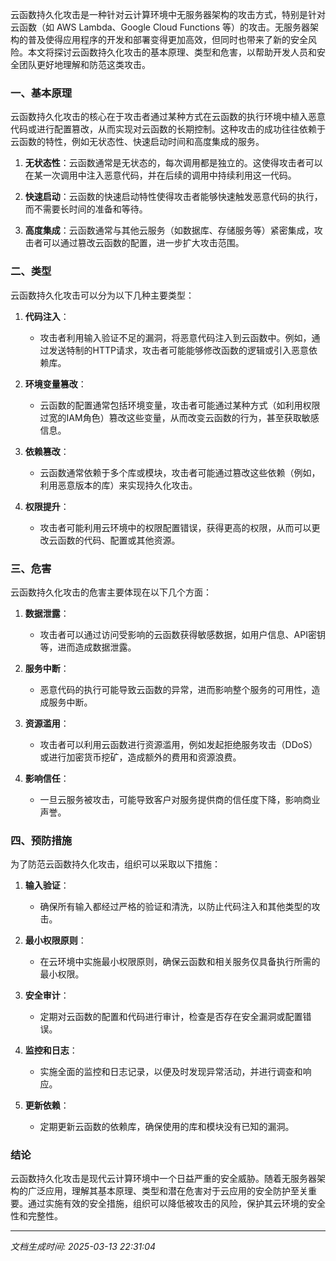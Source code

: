 云函数持久化攻击是一种针对云计算环境中无服务器架构的攻击方式，特别是针对云函数（如 AWS Lambda、Google Cloud Functions 等）的攻击。无服务器架构的普及使得应用程序的开发和部署变得更加高效，但同时也带来了新的安全风险。本文将探讨云函数持久化攻击的基本原理、类型和危害，以帮助开发人员和安全团队更好地理解和防范这类攻击。

### 一、基本原理

云函数持久化攻击的核心在于攻击者通过某种方式在云函数的执行环境中植入恶意代码或进行配置篡改，从而实现对云函数的长期控制。这种攻击的成功往往依赖于云函数的特性，例如无状态性、快速启动时间和高度集成的服务。

1. **无状态性**：云函数通常是无状态的，每次调用都是独立的。这使得攻击者可以在某一次调用中注入恶意代码，并在后续的调用中持续利用这一代码。
  
2. **快速启动**：云函数的快速启动特性使得攻击者能够快速触发恶意代码的执行，而不需要长时间的准备和等待。

3. **高度集成**：云函数通常与其他云服务（如数据库、存储服务等）紧密集成，攻击者可以通过篡改云函数的配置，进一步扩大攻击范围。

### 二、类型

云函数持久化攻击可以分为以下几种主要类型：

1. **代码注入**：
   - 攻击者利用输入验证不足的漏洞，将恶意代码注入到云函数中。例如，通过发送特制的HTTP请求，攻击者可能能够修改函数的逻辑或引入恶意依赖库。

2. **环境变量篡改**：
   - 云函数的配置通常包括环境变量，攻击者可能通过某种方式（如利用权限过宽的IAM角色）篡改这些变量，从而改变云函数的行为，甚至获取敏感信息。

3. **依赖篡改**：
   - 云函数通常依赖于多个库或模块，攻击者可能通过篡改这些依赖（例如，利用恶意版本的库）来实现持久化攻击。

4. **权限提升**：
   - 攻击者可能利用云环境中的权限配置错误，获得更高的权限，从而可以更改云函数的代码、配置或其他资源。

### 三、危害

云函数持久化攻击的危害主要体现在以下几个方面：

1. **数据泄露**：
   - 攻击者可以通过访问受影响的云函数获得敏感数据，如用户信息、API密钥等，进而造成数据泄露。

2. **服务中断**：
   - 恶意代码的执行可能导致云函数的异常，进而影响整个服务的可用性，造成服务中断。

3. **资源滥用**：
   - 攻击者可以利用云函数进行资源滥用，例如发起拒绝服务攻击（DDoS）或进行加密货币挖矿，造成额外的费用和资源浪费。

4. **影响信任**：
   - 一旦云服务被攻击，可能导致客户对服务提供商的信任度下降，影响商业声誉。

### 四、预防措施

为了防范云函数持久化攻击，组织可以采取以下措施：

1. **输入验证**：
   - 确保所有输入都经过严格的验证和清洗，以防止代码注入和其他类型的攻击。

2. **最小权限原则**：
   - 在云环境中实施最小权限原则，确保云函数和相关服务仅具备执行所需的最小权限。

3. **安全审计**：
   - 定期对云函数的配置和代码进行审计，检查是否存在安全漏洞或配置错误。

4. **监控和日志**：
   - 实施全面的监控和日志记录，以便及时发现异常活动，并进行调查和响应。

5. **更新依赖**：
   - 定期更新云函数的依赖库，确保使用的库和模块没有已知的漏洞。

### 结论

云函数持久化攻击是现代云计算环境中一个日益严重的安全威胁。随着无服务器架构的广泛应用，理解其基本原理、类型和潜在危害对于云应用的安全防护至关重要。通过实施有效的安全措施，组织可以降低被攻击的风险，保护其云环境的安全性和完整性。

---

*文档生成时间: 2025-03-13 22:31:04*












